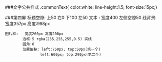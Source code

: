 ###文字公共样式
	.commonText{ color:white; line-height:1.5; font-size:15px;}

###第四屏
	标题空隙: 上50      右0      下100     左50
	文本   :   宽度400   左侧空隙50
	线背景:   宽度357px 高度:998px

	图片框:   宽度260px 高度200px
			边框:5 rgba(255,255,255,0.5) 实线
			圆角:8
			位置偏移: left:750px; top:50px(第一个)
            		left:600px; top:290px(第二个)
	
	
	
	
	
	